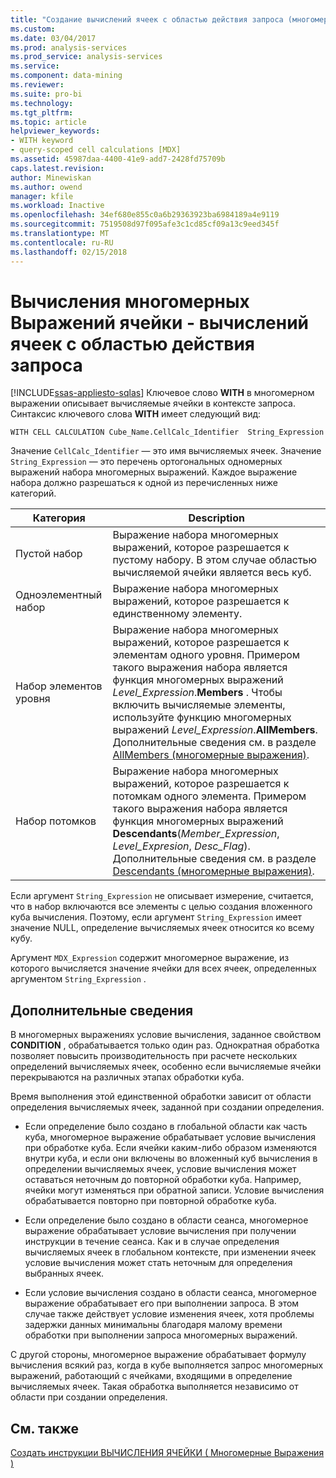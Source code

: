 ```yaml
---
title: "Создание вычислений ячеек с областью действия запроса (многомерные Выражения) | Документы Microsoft"
ms.custom: 
ms.date: 03/04/2017
ms.prod: analysis-services
ms.prod_service: analysis-services
ms.service: 
ms.component: data-mining
ms.reviewer: 
ms.suite: pro-bi
ms.technology: 
ms.tgt_pltfrm: 
ms.topic: article
helpviewer_keywords:
- WITH keyword
- query-scoped cell calculations [MDX]
ms.assetid: 45987daa-4400-41e9-add7-2428fd75709b
caps.latest.revision: 
author: Minewiskan
ms.author: owend
manager: kfile
ms.workload: Inactive
ms.openlocfilehash: 34ef680e855c0a6b29363923ba6984189a4e9119
ms.sourcegitcommit: 7519508d97f095afe3c1cd85cf09a13c9eed345f
ms.translationtype: MT
ms.contentlocale: ru-RU
ms.lasthandoff: 02/15/2018
---
```

# <a name="mdx-cell-calculations---query-scoped-cell-calculations"></a>Вычисления многомерных Выражений ячейки - вычислений ячеек с областью действия запроса
[!INCLUDE[ssas-appliesto-sqlas](../../../includes/ssas-appliesto-sqlas.md)]
Ключевое слово **WITH** в многомерном выражении описывает вычисляемые ячейки в контексте запроса. Синтаксис ключевого слова **WITH** имеет следующий вид:  
  
```  
WITH CELL CALCULATION Cube_Name.CellCalc_Identifier  String_Expression  
```  
  
 Значение `CellCalc_Identifier` — это имя вычисляемых ячеек. Значение `String_Expression` — это перечень ортогональных одномерных выражений набора многомерных выражений. Каждое выражение набора должно разрешаться к одной из перечисленных ниже категорий.  
  
|Категория|Description|  
|--------------|-----------------|  
|Пустой набор|Выражение набора многомерных выражений, которое разрешается к пустому набору. В этом случае областью вычисляемой ячейки является весь куб.|  
|Одноэлементный набор|Выражение набора многомерных выражений, которое разрешается к единственному элементу.|  
|Набор элементов уровня|Выражение набора многомерных выражений, которое разрешается к элементам одного уровня. Примером такого выражения набора является функция многомерных выражений *Level_Expression*.**Members** . Чтобы включить вычисляемые элементы, используйте функцию многомерных выражений *Level_Expression*.**AllMembers**. Дополнительные сведения см. в разделе [AllMembers (многомерные выражения)](../../../mdx/allmembers-mdx.md).|  
|Набор потомков|Выражение набора многомерных выражений, которое разрешается к потомкам одного элемента. Примером такого выражения набора является функция многомерных выражений **Descendants**(*Member_Expression*, *Level_Expresion*, *Desc_Flag*). Дополнительные сведения см. в разделе [Descendants (многомерные выражения)](../../../mdx/descendants-mdx.md).|  
  
 Если аргумент `String_Expression` не описывает измерение, считается, что в набор включаются все элементы с целью создания вложенного куба вычисления. Поэтому, если аргумент `String_Expression` имеет значение NULL, определение вычисляемых ячеек относится ко всему кубу.  
  
 Аргумент `MDX_Expression` содержит многомерное выражение, из которого вычисляется значение ячейки для всех ячеек, определенных аргументом `String_Expression` .  
  
## <a name="additional-considerations"></a>Дополнительные сведения  
 В многомерных выражениях условие вычисления, заданное свойством **CONDITION** , обрабатывается только один раз. Однократная обработка позволяет повысить производительность при расчете нескольких определений вычисляемых ячеек, особенно если вычисляемые ячейки перекрываются на различных этапах обработки куба.  
  
 Время выполнения этой единственной обработки зависит от области определения вычисляемых ячеек, заданной при создании определения.  
  
-   Если определение было создано в глобальной области как часть куба, многомерное выражение обрабатывает условие вычисления при обработке куба. Если ячейки каким-либо образом изменяются внутри куба, и если они включены во вложенный куб вычисления в определении вычисляемых ячеек, условие вычисления может оставаться неточным до повторной обработки куба. Например, ячейки могут изменяться при обратной записи. Условие вычисления обрабатывается повторно при повторной обработке куба.  
  
-   Если определение было создано в области сеанса, многомерное выражение обрабатывает условие вычисления при получении инструкции в течение сеанса. Как и в случае определения вычисляемых ячеек в глобальном контексте, при изменении ячеек условие вычисления может стать неточным для определения выбранных ячеек.  
  
-   Если условие вычисления создано в области сеанса, многомерное выражение обрабатывает его при выполнении запроса. В этом случае также действует условие изменения ячеек, хотя проблемы задержки данных минимальны благодаря малому времени обработки при выполнении запроса многомерных выражений.  
  
 С другой стороны, многомерное выражение обрабатывает формулу вычисления всякий раз, когда в кубе выполняется запрос многомерных выражений, работающий с ячейками, входящими в определение вычисляемых ячеек. Такая обработка выполняется независимо от области при создании определения.  
  
## <a name="see-also"></a>См. также  
 [Создать инструкции ВЫЧИСЛЕНИЯ ЯЧЕЙКИ &#40; Многомерные Выражения &#41;](../../../mdx/mdx-data-definition-create-cell-calculation.md)  
  
  
